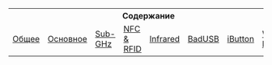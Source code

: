 <table align="center">
  <tr><th colspan="8">Содержание</th></tr>
  <tr>
    <td><a href="#общее-">Общее</a></td>
    <td><a href="#основное-">Основное</a></td>
    <td><a href="#sub-ghz-">Sub-GHz</a></td>
    <td><a href="#nfc--rfid-">NFC & RFID</a></td>
    <td><a href="#infrared-">Infrared</a></td>
    <td><a href="#badusb-">BadUSB</a></td>
    <td><a href="#ibutton-">iButton</a></td>
    <td><a href="#wifi-board-">WiFi board</a></td>
  </tr>
<table>
